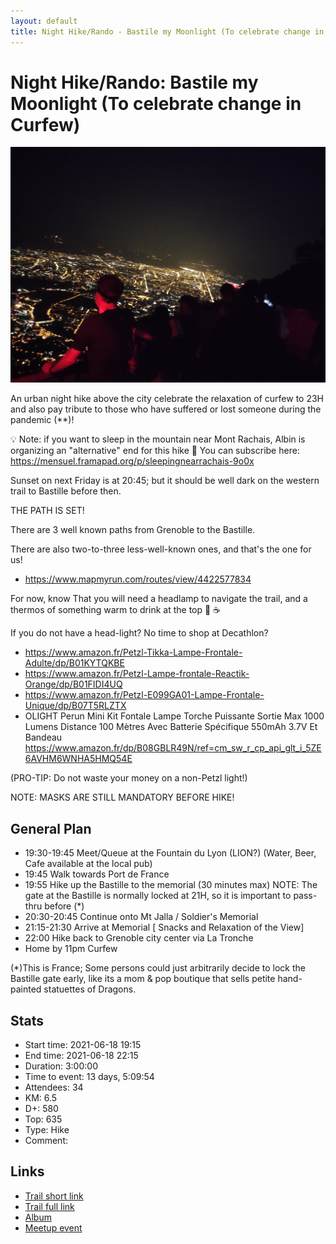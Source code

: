 ```yaml
---
layout: default
title: Night Hike/Rando - Bastile my Moonlight (To celebrate change in Curfew)
---
```


# Night Hike/Rando: Bastile my Moonlight (To celebrate change in Curfew)

![2021-06-18](../img/orig/2021-06-18.jpg)

An urban night hike above the city celebrate the relaxation of curfew to 23H and also pay tribute to those who have suffered or lost someone during the pandemic (**)!

💡 Note: if you want to sleep in the mountain near Mont Rachais, Albin is organizing an "alternative" end for this hike 🌙 You can subscribe here: https://mensuel.framapad.org/p/sleepingnearrachais-9o0x

Sunset on next Friday is at 20:45; but it should be well dark on the western trail to Bastille before then.

THE PATH IS SET!

There are 3 well known paths from Grenoble to the Bastille.

There are also two-to-three less-well-known ones, and that's the one for us!
- https://www.mapmyrun.com/routes/view/4422577834

For now, know That you will need a headlamp to navigate the trail, and a thermos of something warm to drink at the top 🍵 ☕️

If you do not have a head-light? No time to shop at Decathlon?

- https://www.amazon.fr/Petzl-Tikka-Lampe-Frontale-Adulte/dp/B01KYTQKBE
- https://www.amazon.fr/Petzl-Lampe-frontale-Reactik-Orange/dp/B01FIDI4UQ
- https://www.amazon.fr/Petzl-E099GA01-Lampe-Frontale-Unique/dp/B07T5RLZTX
- OLIGHT Perun Mini Kit Fontale Lampe Torche Puissante Sortie Max 1000 Lumens Distance 100 Mètres Avec Batterie Spécifique 550mAh 3.7V Et Bandeau https://www.amazon.fr/dp/B08GBLR49N/ref=cm_sw_r_cp_api_glt_i_5ZE6AVHM6WNHA5HMQ54E

(PRO-TIP: Do not waste your money on a non-Petzl light!)

NOTE: MASKS ARE STILL MANDATORY BEFORE HIKE!

##  General Plan 
- 19:30-19:45 Meet/Queue at the Fountain du Lyon (LION?)
(Water, Beer, Cafe available at the local pub)
- 19:45 Walk towards Port de France
- 19:55 Hike up the Bastille to the memorial (30 minutes max)
NOTE: The gate at the Bastille is normally locked at 21H, so it is important to pass-thru before (*)
- 20:30-20:45 Continue onto Mt Jalla / Soldier's Memorial
- 21:15-21:30 Arrive at Memorial
[ Snacks and Relaxation of the View]
- 22:00 Hike back to Grenoble city center via La Tronche
- Home by 11pm Curfew

(*)This is France; Some persons could just arbitrarily decide to lock the Bastille gate early, like its a mom & pop boutique that sells petite hand-painted statuettes of Dragons.

## Stats

- Start time: 2021-06-18 19:15
- End time: 2021-06-18 22:15
- Duration: 3:00:00
- Time to event: 13 days, 5:09:54
- Attendees: 34
- KM: 6.5
- D+: 580
- Top: 635
- Type: Hike
- Comment: 

## Links

- [Trail short link](https://s.42l.fr/Xs8Xh1t6)
- [Trail full link]()
- [Album](https://binnette.github.io/GacImg2021/2021-06-18-Night-Hike-Rando-Bastile-my-Moonlight-To-celebrate-change-in-Curfew.html)
- [Meetup event](https://www.meetup.com/grenoble-adventure-club-english-french/events/278640679/)

